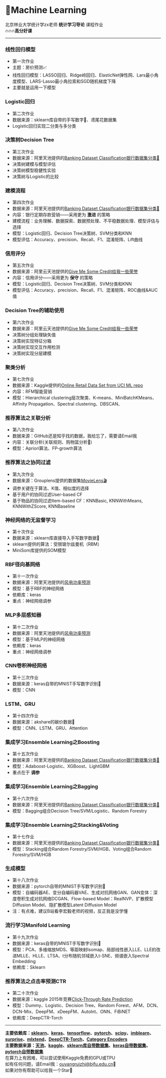 # 🚀Machine Learning
北京林业大学统计学zx老师 **统计学习导论** 课程作业  
🔥🔥🔥**高分好课**
***
### 线性回归模型
- 第一次作业  
- 主题：房价预测📈    
- 线性回归模型：LASSO回归、Ridge岭回归、ElasticNet弹性网、Lars最小角度模型、LARS-Lasso最小角拉索和SGD随机梯度下降
- 主要就是运用一下模型
### Logistic回归
- 第二次作业
- 数据来源：sklearn库自带的手写数字🔢、鸢尾花数据集
- Logistic回归实现二分类与多分类
### 决策树Decision Tree
- 第三次作业
- 数据来源：阿里天池提供的[Banking Dataset Classification银行数据集分类🏦](https://tianchi.aliyun.com/dataset/92775)
- 决策树建模与模型评估
- 决策树模型稳健性实验
- 决策树与Logistic的比较 
### 建模流程
- 第四次作业
- 数据来源：阿里天池提供的[Banking Dataset Classification银行数据集分类🏦](https://tianchi.aliyun.com/dataset/92775)
- 内容：银行定期存款营销——采用更为 __激进__ 的策略
- 建模流程：业务理解、数据探索、数据预处理、不平稳数据处理、模型评估与选择
- 模型：Logistic回归、Decision Tree决策树、SVM分类和KNN
- 模型评估：Accuracy、precision、Recall、F1、混淆矩阵、Lift曲线
### 信用评分
- 第五次作业
- 数据来源：阿里云天池提供的[Give Me Some Credit给我一些荣誉](https://tianchi.aliyun.com/dataset/89334)
- 内容：信用评分——采用更为 __保守__ 的策略
- 模型：Logistic回归、Decision Tree决策树、SVM分类和KNN
- 模型评估：Accuracy、precision、Recall、F1、混淆矩阵、ROC曲线&AUC值
### Decision Tree的辅助使用
- 第六次作业
- 数据来源：阿里云天池提供的[Give Me Some Credit给我一些荣誉](https://tianchi.aliyun.com/dataset/89334)
- 决策树分组处理缺失值
- 决策树实现特征分箱
- 决策树实现交互作用检测
- 决策树实现分层建模
### 聚类分析
- 第七次作业
- 数据来源：Kaggle提供的[Online Retail Data Set from UCI ML repo](https://www.kaggle.com/datasets/jihyeseo/online-retail-data-set-from-uci-ml-repo)
- 内容：RFM智能营销
- 模型：Hierarchical clustering层次聚类、K-means、MiniBatchKMeans、Affinity Propagation、Spectral clustering、DBSCAN、
### 推荐算法之关联分析
- 第八次作业
- 数据来源：GitHub还是知乎找的数据，我给忘了，需要请Email我
- 内容：关联分析(关联规则、购物篮分析🛒)
- 模型：Apriori算法、FP-growth算法
### 推荐算法之协同过滤
- 第九次作业
- 数据来源：Grouplens提供的数据集[MovieLens🎬](https://grouplens.org/datasets/movielens/1m/)
- 调参关键在于算法、K值、相似度的选择
- 基于用户的协同过滤User-based CF
- 基于物品的协同过滤Item-based CF：KNNBasic, KNNWithMeans, KNNWithZScore, KNNBaseline
### 神经网络的无监督学习
- 第十次作业
- 数据来源：sklearn库直接导入手写数字数据🔢
- sklearn提供的算法：受限玻尔兹曼机（RBM）
- MiniSom库提供的SOM模型
### RBF径向基网络
- 第十一次作业
- 数据来源：阿里天池提供的[风电功率预测](https://tianchi.aliyun.com/dataset/159885)
- 模型：基于RBF的神经网络
- 依赖库：keras
- 重点：神经网络调参
### MLP多层感知器
- 第十二次作业
- 数据来源：阿里天池提供的[风电功率预测](https://tianchi.aliyun.com/dataset/159885)
- 模型：基于MLP的神经网络
- 依赖库：keras
- 重点：神经网络调参
### CNN卷积神经网络
- 第十三次作业
- 数据来源：keras自带的MNIST手写数字识别🔢
- 模型：CNN
### LSTM、GRU
- 第十四次作业
- 数据来源：akshare的碳价数据🌲
- 模型：CNN、LSTM、GRU、Attention
### 集成学习Ensemble Learning之Boosting
- 第十五次作业
- 数据来源：阿里天池提供的[Banking Dataset Classification银行数据集分类🏦](https://tianchi.aliyun.com/dataset/92775)
- 模型：Adaboost-Logistic、XGBoost、LightGBM
- 重点在于 __调参__
### 集成学习Ensemble Learning之Bagging
- 第十六次作业
- 数据来源：阿里天池提供的[Banking Dataset Classification银行数据集分类🏦](https://tianchi.aliyun.com/dataset/92775)
- 模型：Bagging组合Decision Tree/SVM/Logistic、Random Forestry
### 集成学习Ensemble Learning之Stacking&Voting
- 第十七作业
- 数据来源：阿里天池提供的[Banking Dataset Classification银行数据集分类🏦](https://tianchi.aliyun.com/dataset/92775)
- 模型：Stacking组合Random Forestry/SVM/HGB、Voting组合Random Forestry/SVM/HGB
### 生成模型
- 第十八次作业
- 数据来源：pytorch自带的MNIST手写数字识别🔢
- 模型：自编码器AE、变分自编码器VAE、生成对抗网络GAN、GAN变体：深度卷积生成对抗网络DCGAN、Flow-based Model：RealNVP、扩散模型Diffusion Model、隐扩散模型Latent Diffusion Model
- 注：有点难，建议B站看李宏毅老师的视频，反正我是没学懂
### 流行学习Manifold Learning
- 第十九次作业
- 数据来源：keras自带的MNIST手写数字识别🔢
- 模型：PCA、多维缩放MDS、等距映射Isomap、局部线性嵌入LLE、LLE的改进MLLE、HLLE、LTSA、t分布随机邻域嵌入t-SNE、频谱嵌入Spectral Embedding
- 依赖库：Sklearn
### 推荐算法之点击率预测CTR
- 第二十次作业
- 数据来源：kaggle 2015年竞赛[Click-Through Rate Prediction](https://www.kaggle.com/competitions/avazu-ctr-prediction)  
- 模型：Dummy、Logistic、Decision Tree、Random Forest、AFM、DCN、DCN-Mix、DeepFM、xDeepFM、AutoInt、ONN、FiBiNET
- 依赖库：DeepCTR-Torch   
***
__主要依赖库：[sklearn](https://scikit-learn.org/stable/)、[keras](https://keras-cn.readthedocs.io/en/latest/)、[tensorflow](https://tensorflow.google.cn/?hl=zh-cn)、[pytorch](https://pytorch-cn.readthedocs.io/zh/latest/)、[scipy](https://docs.scipy.org/doc/scipy-1.13.0/index.html)、[imblearn](https://imbalanced-learn.org/stable/index.html)、[surprise](https://surprise.readthedocs.io/en/stable/index.html)、[mlxtend](https://rasbt.github.io/mlxtend/)、[DeepCTR-Torch](https://deepctr-torch.readthedocs.io/en/doc/index.html)、[Category Encoders](http://contrib.scikit-learn.org/category_encoders/)__  
__主要数据来源：[天池](https://tianchi.aliyun.com/dataset?spm=a2c22.27124976.J_3941670930.20.71de132aJGzOYY)、[kaggle](https://www.kaggle.com)、[sklearn库自带数据集](https://scikit-learn.org/stable/api/sklearn.datasets.html)、[keras自带数据集](https://keras-cn.readthedocs.io/en/latest/legacy/other/datasets/)、[pytorch自带数据集](https://pytorch-cn.readthedocs.io/zh/latest/torchvision/torchvision-datasets/)__   
在算力上有困难，可以尝试使用Kaggle免费的GPU或TPU  
如有任何问题，请Email我：ouyangruizhi@bjfu.edu.cn📮  
如果对你有帮助可以给我一个Star🌟
